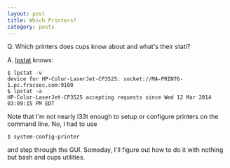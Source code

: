 ```yaml
---
layout: post
title: Which Printers?
category: posts
---
```


Q\. Which printers does cups know about and what's their stati?

A\. [lpstat][man-lpstat] knows:

```
$ lpstat -v
device for HP-Color-LaserJet-CP3525: socket://MA-PRINT6-1.pc.fracsec.com:9100
$ lpstat -a
HP-Color-LaserJet-CP3525 accepting requests since Wed 12 Mar 2014 03:09:15 PM EDT
```

Note that I'm not nearly l33t enough to setup or configure printers on the
command line. No, I had to use

```
$ system-config-printer
```

and step through the GUI. Someday, I'll figure out how to do it with nothing but
bash and cups utilities.

[man-lpstat]: http://linux.die.net/man/1/lpstat-cups
